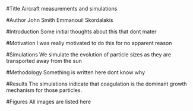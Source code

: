 #Title
Aircraft measurements and simulations

#Author
John Smith
Emmanouil Skordalakis

#Introduction
Some initial thoughts about this that dont mater

#Motivation
I was really motivated to do this for no apparent reason

#Simulations
We simulate the evolution of particle sizes as they are
transported  away from the sun

#Methodology
Something is written here dont know why

#Results
The simulations indicate that coagulation is the dominant
growth mechanism for those particles.

#Figures
All images are listed here
